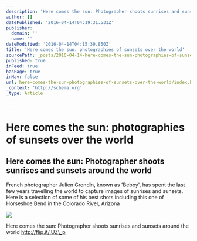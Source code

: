 ```yaml
---
description: 'Here comes the sun: Photographer shoots sunrises and sunsets around the world http://flip.it/.UZ_p'
author: []
datePublished: '2016-04-14T04:19:31.531Z'
publisher:
  domain: ''
  name: ''
dateModified: '2016-04-14T04:15:39.850Z'
title: 'Here comes the sun: photographies of sunsets over the world'
sourcePath: _posts/2016-04-14-here-comes-the-sun-photographies-of-sunsets-over-the-world.md
published: true
inFeed: true
hasPage: true
inNav: false
url: here-comes-the-sun-photographies-of-sunsets-over-the-world/index.html
_context: 'http://schema.org'
_type: Article

---
```

# Here comes the sun: photographies of sunsets over the world

<article style=""><h1>Here comes the sun: Photographer shoots sunrises and sunsets around the world</h1><p>French photographer Julien Grondin, known as 'Beboy', has spent the last few years travelling the world to capture images of sunrises and sunsets. Here is a selection of some of his best shots including this one of Horseshoe Bend in the Colorado River, Arizona</p><img src="http://www.telegraph.co.uk/content/dam/news/2016/04/13/95363455_restricted_sunrise_news-xlarge_trans++eo_i_u9APj8RuoebjoAHt0k9u7HhRJvuo-ZLenGRumA.jpg" /></article>

Here comes the sun: Photographer shoots sunrises and sunsets around the world http://flip.it/.UZ\_p